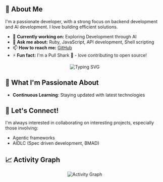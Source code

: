 ## 🚀 About Me

I'm a passionate developer, with a strong focus on backend development and AI development. I love building efficient solutions.

- 🔭 **Currently working on:** Exploring Development through AI
- 💬 **Ask me about:** Ruby, JavaScript, API development, Shell scripting
- 📫 **How to reach me:** [GitHub](https://github.com/Mothirajha)
- ⚡ **Fun fact:** I'm a Pull Shark 🦈 - love contributing to open source!

<div align="center">
  <img src="https://readme-typing-svg.herokuapp.com/?font=Titillium+Web&weight=600&size=26&duration=4000&pause=1000&center=true&vCenter=true&width=435&color=0D0CF7&background=ED43FF00&width=435&lines=AI+Enthusiast;Full+stack+developer;Rubyist" alt="Typing SVG" />
</div>

## 🌟 What I'm Passionate About

- **Continuous Learning**: Staying updated with latest technologies

## 🤝 Let's Connect!

I'm always interested in collaborating on interesting projects, especially those involving:
- Agentic frameworks
- AIDLC (Spec driven development, BMAD)


<!-- ## 📊 GitHub Stats

<div align="center">
  <img src="https://github-readme-stats.vercel.app/api?username=Mothirajha&show_icons=true&theme=tokyonight&hide_border=true&count_private=true" alt="GitHub Stats" />
</div>

<div align="center">
  <img src="https://github-readme-stats.vercel.app/api/top-langs/?username=Mothirajha&layout=compact&theme=tokyonight&hide_border=true" alt="Top Languages" />
</div>

<div align="center">
  <img src="https://github-readme-streak-stats.herokuapp.com/?user=Mothirajha&theme=tokyonight&hide_border=true" alt="GitHub Streak" />
</div> -->

## 📈 Activity Graph

<div align="center">
  <img src="https://github-readme-activity-graph.vercel.app/graph?username=Mothirajha&theme=tokyo-night&hide_border=true&area=true" alt="Activity Graph" />
</div>

<!-- ---

<div align="center">
  <img src="https://komarev.com/ghpvc/?username=Mothirajha&color=blueviolet&style=flat-square&label=Profile+Views" alt="Profile Views" />
</div> -->
